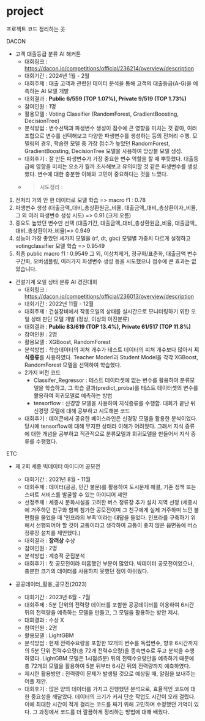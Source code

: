 # project
프로젝트 코드 정리하는 곳

DACON
- 고객 대출등급 분류 AI 해커톤
  - 대회링크 : https://dacon.io/competitions/official/236214/overview/description
  - 대회기간 : 2024년 1월 - 2월
  - 대회주제 : 대출 고객과 관련된 데이터 분석을 통해 고객의 대출등급(A-G)을 예측하는 AI 모델 개발
  - 대회결과 : **Public 6/559 (TOP 1.07%), Private 9/519 (TOP 1.73%)**
  - 참여인원 : 1명
  - 활용모델 : Voting Classifier (RandomForest, GradientBoosting, DecisionTree)
  - 분석방법 : 변수선택과 파생변수 생성이 점수에 큰 영향을 미치는 것 같아, 여러 조합으로 변수를 선택해보고 다양한 파생변수를 생성하는 등의 전처리 수행. 모델링의 경우, 학습한 모델 중 가장 점수가 높았던 RandomForest, GradientBoosting, DecisionTree 모델을 사용하여 앙상블 모델 생성.
  - 대회후기 : 잘 만든 파생변수가 가장 중요한 변수 역할을 할 때 뿌듯했다. 대출등급에 영향을 미치는 요소가 뭘까 조사해보고 유의미할 것 같은 파생변수를 생성했다. 변수에 대한 충분한 이해와 고민이 중요하다는 것을 느꼈다.
  - > 시도정리 :
1. 전처리 거의 안 한 데이터로 모델 학습 => macro f1 : 0.78
2. 파생변수 생성 (대출금액_대비_총상환원금_비율, 대출금액_대비_총상환이자_비율, 그 외 여러 파생변수 생성 시도) => 0.91 (크게 오름)
3. 중요도 높았던 변수만 선택 (대출기간, 대출금액_대비_총상환원금_비율, 대출금액_대비_총상환이자_비율)=> 0.949
4. 성능이 가장 좋았던 세가지 모델을 (rf, dt, gbc) 모델별 가중치 다르게 설정하고 votingclassifier 모델 학습 => 0.9549
5. 최종 public macro f1 : 0.9549
그 외, 이상치제거, 정규화/표준화, 대출금액 변수 구간화, 오버샘플링, 여러가지 파생변수 생성 등을 시도했으나 점수에 큰 효과는 없었습니다.
    

- 건설기계 오일 상태 분류 AI 경진대회
  - 대회링크 : https://dacon.io/competitions/official/236013/overview/description
  - 대회기간 : 2022년 11월 - 12월
  - 대회주제 : 건설장비에서 작동오일의 상태를 실시간으로 모니터링하기 위한 오일 상태 판단 모델 개발 (정상, 이상의 이진분류)
  - 대회결과 : **Public  83/619 (TOP 13.4%), Private 61/517 (TOP 11.8%)**
  - 참여인원 : 2명
  - 활용모델 : XGBoost, RandomForest
  - 분석방법 : 학습데이터의 피쳐 개수가 테스트 데이터의 피쳐 개수보다 많아서 **지식증류**를 사용하였다. Teacher Moderl과 Student Model을 각각 XGBoost, RandomForest 모델을 선택하여 학습했다.
  - 2가지 버전 코드
      - Classifer_Regressor : 테스트 데이터셋에 없는 변수를 활용하여 분류모델을 학습하고, 그 학습 결과(predict_proba)를 테스트 데이터셋의 변수를 활용하여 회귀모델로 예측하는 방법
      - tensorflow : 신경망 모델을 사용하여 지식증류를 수행함.  대회가 끝난 뒤 신경망 모델에 대해 공부하고 시도해본 코드
  - 대회후기 : 데이콘에서 공유한 베이스라인은 신경망 모델을 활용한 분석이었다. 당시에 tensorflow에 대해 무지한 상태라 이해가 어려웠다. 그래서 지식 증류에 대한 개념을 공부하고 직관적으로 분류모델과 회귀모델을 만들어서 지식 증류를 수행했다.    


ETC
- 제 2회 세종 빅데이터 아이디어 공모전
  - 대회기간 : 2021년 8월 - 11월
  - 대회주제 : 데이터(공공, 민간 불문)를 활용하여 도시문제 해결, 기존 정책 또는 스마트 서비스를 발굴할 수 있는 아이디어 제안
  - 선정주제 : 세종시 문화시설을 고려한 버스 정류장 추가 설치 지역 선정
    (세종시에 거주하던 친구와 함께 참가한 공모전이며 그 친구에게 실제 거주하며 느낀 불편함을 물었을 때 '인프라의 부족'이라는 대답을 들었다. 인프라를 구축하기 위해서 선행되어야 할 것이 교통이라고 생각하여 교통이 좋지 않은 읍면동에 버스정류장 설치를 제안했다.)
  - 대회결과 : **장려상** 수상
  - 참여인원 : 2명
  - 분석방법 : 계층적 군집분석
  - 대회후기 : 첫 공모전이라 미흡했던 부분이 많았다. 빅데이터 공모전이었으나, 충분한 크기의 데이터를 사용하지 못했던 점이 아쉬웠다. 


- 공공데이터_활용_공모전(2023)
  - 대회기간 : 2023년 6월 - 7월
  - 대회주제 : 5분 단위의 전력량 데이터를 포함한 공공데이터를 이용하여 6시간 뒤의 전력량을 예측하는 모델을 만들고, 그 모델을 활용하는 방안 제시.
  - 대회결과 : 수상 X
  - 참여인원 : 2명
  - 활용모델 : LightGBM
  - 분석방법 : 현재 전력수요량을 포함한 12개의 변수를 독립변수, 향후 6시간까지의  5분 단위 전력수요량(총 72개 전력수요량)을 종속변수로 두고 분석을 수행하였다. LightGBM 모델은 1시점(5분) 뒤의 전력수요량만을 예측하기 때문에 총 72개의 모델을 활용하여 5분 뒤부터  6시간 뒤의 전력량까지 예측하였다.
   - 제시한 활용방안 : 전력량이 문제가 발생될 것으로 예상될 때, 알림을 보내주는 어플 제안.
   - 대회후기 : 많은 양의 데이터를 가지고 진행했던 분석으로, 효율적인 코드에 대한 중요성을 깨달았다. 데이터의 크기가 커서 단순 작업도 시간이 오래 걸렸다. 이에 최대한 시간이 적게 걸리는 코드를 짜기 위해 고민하며 수정했던 기억이 있다. 그 과정에서 코드를 더 깔끔하게 정리하는 방법에 대해 배웠다.
 
 
     
